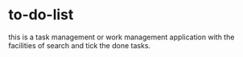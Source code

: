 # to-do-list
this is a task management or work management application with the facilities of search and tick the done tasks.
